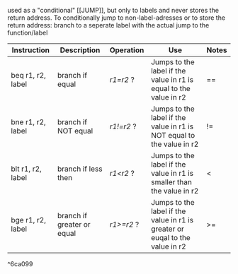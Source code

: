 used as a "conditional" [[JUMP]], but only to labels and never stores the return address.
To conditionally jump to non-label-adresses or to store the return address: branch to a seperate label with the actual jump to the function/label

| Instruction       | Description                   | Operation        | Use                                                                             | Notes       |
| ----------------- | ----------------------------- | ---------------- | ------------------------------------------------------------------------------- | ----------- |
| beq r1, r2, label | branch if equal               | _r1=r2_ ?        | Jumps to the label if the value in r1 is equal to the value in r2               | ==          |
| bne r1, r2, label | branch if NOT equal           | _r1!=r2_ ?       | Jumps to the label if the value in r1 is NOT equal to the value in r2           | !=          |
| blt r1, r2, label | branch if less then           | _r1<r2_ ?        | Jumps to the label if the value in r1 is smaller than the value in r2           | <           |
| bge r1, r2, label | branch if greater or equal    | _r1>=r2_ ?       | Jumps to the label if the value in r1 is greater or euqal to the value in r2    | >=          |

^6ca099


